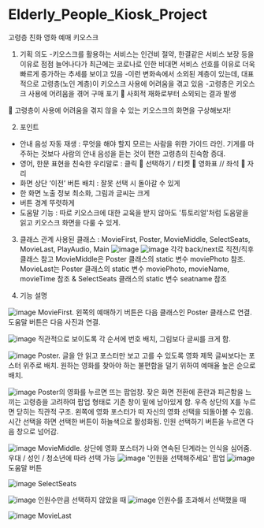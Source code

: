 # Elderly_People_Kiosk_Project

고령층 친화 영화 예매 키오스크

1) 기획 의도
-키오스크를 활용하는 서비스는 인건비 절약, 한결같은 서비스 보장 등을 이유로 점점 늘어나다가 최근에는 코로나로 인한 비대면 서비스 선호를 이유로 더욱 빠르게 증가하는 추세를 보이고 있음
-이런 변화속에서 소외된 계층이 있는데, 대표적으로 고령층(노인 계층)이 키오스크 사용에 어려움을 겪고 있음
-고령층은 키오스크 사용에 어려움을 겪어 구매 포기  사회적 재화로부터 소외되는 결과 발생

 고령층이 사용에 어려움을 겪지 않을 수 있는 키오스크의 화면을 구상해보자! 



2) 포인트
- 안내 음성 자동 재생 : 무엇을 해야 할지 모르는 사람을 위한 가이드 라인. 기게를 마주하는 것보다 사람의 안내 음성을 듣는 것이 편한 고령층의 친숙함 증대.
- 영어, 한문 표현을 친숙한 우리말로 : 클릭  선택하기 / 티켓  영화표 // 좌석  자리
- 화면 상단 ‘이전’ 버튼 배치 : 잘못 선택 시 돌아갈 수 있게
- 한 화면 노출 정보 최소화, 그림과 글씨는 크게 
- 버튼 경계 뚜렷하게
- 도움말 기능 : 따로 키오스크에 대한 교육을 받지 않아도 '튜토리얼'처럼 도움말을 읽고 키오스크 화면을 다룰 수 있게.



3) 클래스 관계
 사용된 클래스 : MovieFirst, Poster, MovieMiddle, SelectSeats, MovieLast, PlayAudio, Main
![image](https://user-images.githubusercontent.com/76686872/122487708-d6691180-d016-11eb-82f5-947c0bf3c9a0.png)
![image](https://user-images.githubusercontent.com/76686872/122487764-f7c9fd80-d016-11eb-83fe-a45b18ae4b6c.png)
각각 back/next로 직전/직후 클래스 참고
MovieMiddle은 Poster 클래스의 static 변수 moviePhoto 참조.
MovieLast는 Poster 클래스의 static 변수 moviePhoto, movieName, movieTime 참조 & SelectSeats 클래스의 static 변수 seatname 참조



4) 기능 설명

![image](https://user-images.githubusercontent.com/76686872/122488186-e9301600-d017-11eb-8868-77a9931f221f.png)
MovieFirst. 왼쪽의 예매하기 버튼은 다음 클래스인 Poster 클래스로 연결. 도움말 버튼은 다음 사진과 연결.

![image](https://user-images.githubusercontent.com/76686872/122489185-08c83e00-d01a-11eb-829e-699b6ae61ee6.png)
직관적으로 보이도록 각 순서에 번호 배치, 그림보다 글씨를 크게 함.


![image](https://user-images.githubusercontent.com/76686872/122488207-ef25f700-d017-11eb-8f38-db492063a341.png)
Poster. 글을 안 읽고 포스터만 보고 고를 수 있도록 영화 제목 글씨보다는 포스터 위주로 배치. 원하는 영화를 찾아야 하는 불편함을 덜기 위하여 예매율 높은 순으로 배치.

![image](https://user-images.githubusercontent.com/76686872/122488214-f1885100-d017-11eb-90d4-da29f7522e5a.png)
Poster의 영화를 누르면 뜨는 팝업창. 잦은 화면 전환에 혼란과 피곤함을 느끼는 고령층을 고려하여 팝업 형태로 기존 창이 밑에 남아있게 함. 우측 상단의 X를 누르면 닫히는 직관적 구조. 
왼쪽에 영화 포스터가 떠 자신의 영화 선택을 되돌아볼 수 있음. 시간 선택을 하면 선택한 버튼이 하늘색으로 활성화됨. 인원 선택하기 버튼을 누르면 다음 창으로 넘어감.

![image](https://user-images.githubusercontent.com/76686872/122488218-f3eaab00-d017-11eb-94af-bc7705363a8a.png)
MovieMiddle. 상단에 영화 포스터가 나와 연속된 단계라는 인식을 심어줌. 우대 / 성인 / 청소년에 따라 선택 가능
![image](https://user-images.githubusercontent.com/76686872/122489193-0c5bc500-d01a-11eb-9edd-2682f17825a7.png)
'인원을 선택해주세요' 팝업
![image](https://user-images.githubusercontent.com/76686872/122489197-0e258880-d01a-11eb-8936-4f63f7ce3f76.png)
도움말 버튼

![image](https://user-images.githubusercontent.com/76686872/122488222-f64d0500-d017-11eb-9f13-5267f965e7f6.png)
SelectSeats

![image](https://user-images.githubusercontent.com/76686872/122489200-11b90f80-d01a-11eb-8b42-d9daf969bab0.png)
인원수만큼 선택하지 않았을 때
![image](https://user-images.githubusercontent.com/76686872/122489206-1382d300-d01a-11eb-81be-ded4865276e8.png)
인원수를 초과해서 선택했을 때


![image](https://user-images.githubusercontent.com/76686872/122488224-f816c880-d017-11eb-9d0d-d2150a6afacb.png)
MovieLast




